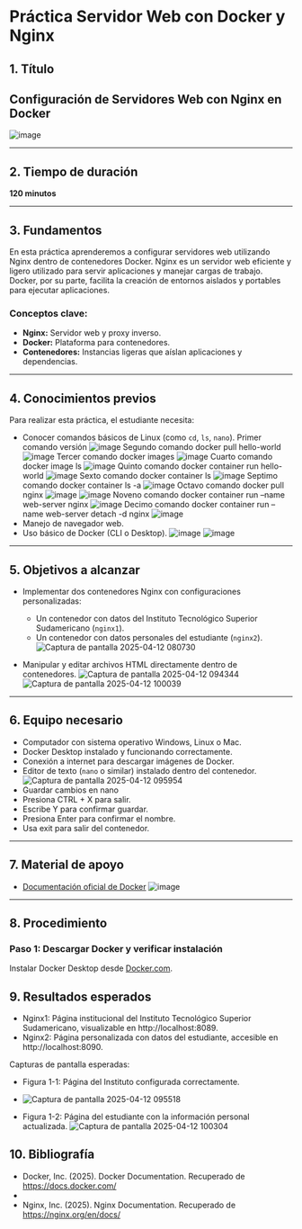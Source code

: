 # Práctica Servidor Web con Docker y Nginx

## 1. Título
**Configuración de Servidores Web con Nginx en Docker**
---
![image](https://github.com/user-attachments/assets/9d765b1a-781b-4b92-9db0-56f3475b3c77)


---

## 2. Tiempo de duración
**120 minutos**

---

## 3. Fundamentos
En esta práctica aprenderemos a configurar servidores web utilizando Nginx dentro de contenedores Docker. Nginx es un servidor web eficiente y ligero utilizado para servir aplicaciones y manejar cargas de trabajo. Docker, por su parte, facilita la creación de entornos aislados y portables para ejecutar aplicaciones.

### Conceptos clave:
- **Nginx:** Servidor web y proxy inverso.
- **Docker:** Plataforma para contenedores.
- **Contenedores:** Instancias ligeras que aíslan aplicaciones y dependencias.

---

## 4. Conocimientos previos
Para realizar esta práctica, el estudiante necesita:
- Conocer comandos básicos de Linux (como `cd`, `ls`, `nano`).
Primer comando versión
![image](https://github.com/user-attachments/assets/0b2720a2-5511-4139-8852-aa172847f261) 
Segundo comando docker pull hello-world
![image](https://github.com/user-attachments/assets/8e6a3300-3212-42ff-bf15-4b8a587ec456)
Tercer comando docker images
![image](https://github.com/user-attachments/assets/73320420-49fc-40be-8a5f-cb04e1f3eb4b)
Cuarto comando docker image ls
![image](https://github.com/user-attachments/assets/0ee7b02c-4b5f-46aa-bce6-9776402d9a0c)
Quinto comando docker container run hello-world
![image](https://github.com/user-attachments/assets/f5d86da4-4688-4680-9de8-0e7784cc531c)
Sexto comando docker container ls 
![image](https://github.com/user-attachments/assets/f51ddb3e-ffc8-439f-ab67-f7ceb890728f)
Septimo comando docker container ls -a
![image](https://github.com/user-attachments/assets/cf52e8e9-02de-4a63-8d32-13dac1cea40a)
Octavo comando docker pull nginx
![image](https://github.com/user-attachments/assets/36fe2444-40fd-44c8-9193-9fe239036c86)
![image](https://github.com/user-attachments/assets/0ef5664b-27fb-4ac0-8d6e-0db619c0d883)
Noveno comando docker container run –name web-server nginx
![image](https://github.com/user-attachments/assets/bd1b71a0-df0d-494b-b9eb-d588dd006e85)
Decimo comando docker container run –name web-server detach -d nginx
![image](https://github.com/user-attachments/assets/8c21252f-1379-4fea-a545-e2ee1e0a8af5)
- Manejo de navegador web.
- Uso básico de Docker (CLI o Desktop).
![image](https://github.com/user-attachments/assets/4e3d2779-67d7-4a3e-9df0-b0631b3ed9b5)
![image](https://github.com/user-attachments/assets/4ddcd138-c2c1-49b8-b58b-6b5c4124b731)

---

## 5. Objetivos a alcanzar
- Implementar dos contenedores Nginx con configuraciones personalizadas:
  - Un contenedor con datos del Instituto Tecnológico Superior Sudamericano (`nginx1`).
  - Un contenedor con datos personales del estudiante (`nginx2`).
    ![Captura de pantalla 2025-04-12 080730](https://github.com/user-attachments/assets/60f5f304-570d-49d1-95da-4ee9ee015049)

- Manipular y editar archivos HTML directamente dentro de contenedores.
  ![Captura de pantalla 2025-04-12 094344](https://github.com/user-attachments/assets/e2d7fe73-c507-4e88-a516-6f31860e573a)
  ![Captura de pantalla 2025-04-12 100039](https://github.com/user-attachments/assets/63866971-504d-4d0e-8283-fc437a719b12)


---

## 6. Equipo necesario
- Computador con sistema operativo Windows, Linux o Mac.
- Docker Desktop instalado y funcionando correctamente.
- Conexión a internet para descargar imágenes de Docker.
- Editor de texto (`nano` o similar) instalado dentro del contenedor.
  ![Captura de pantalla 2025-04-12 095954](https://github.com/user-attachments/assets/fd1489fa-a4e2-4cb5-ad29-86096687fd77)
- Guardar cambios en nano
- Presiona CTRL + X para salir.
- Escribe Y para confirmar guardar.
- Presiona Enter para confirmar el nombre.
- Usa exit para salir del contenedor.


---

## 7. Material de apoyo
- [Documentación oficial de Docker](https://docs.docker.com/)
  ![image](https://github.com/user-attachments/assets/e34bfa04-dcba-4219-8c77-56c78adb4e96)
  
  

---

## 8. Procedimiento

### Paso 1: Descargar Docker y verificar instalación
Instalar Docker Desktop desde [Docker.com](https://www.docker.com/).



## 9. Resultados esperados
- Nginx1: Página institucional del Instituto Tecnológico Superior Sudamericano, visualizable en http://localhost:8089.
- Nginx2: Página personalizada con datos del estudiante, accesible en http://localhost:8090.

Capturas de pantalla esperadas:
- Figura 1-1: Página del Instituto configurada correctamente.
- ![Captura de pantalla 2025-04-12 095518](https://github.com/user-attachments/assets/f2dbe529-dffe-4e5c-a8d5-8b610dfefe1f)

- Figura 1-2: Página del estudiante con la información personal actualizada.
![Captura de pantalla 2025-04-12 100304](https://github.com/user-attachments/assets/951d545f-fb62-4202-851c-26213832617c)


## 10. Bibliografía
- Docker, Inc. (2025). Docker Documentation. Recuperado de https://docs.docker.com/
- 
- Nginx, Inc. (2025). Nginx Documentation. Recuperado de https://nginx.org/en/docs/



